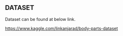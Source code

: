 ## DATASET

Dataset can be found at below link.

https://www.kaggle.com/linkanjarad/body-parts-dataset
